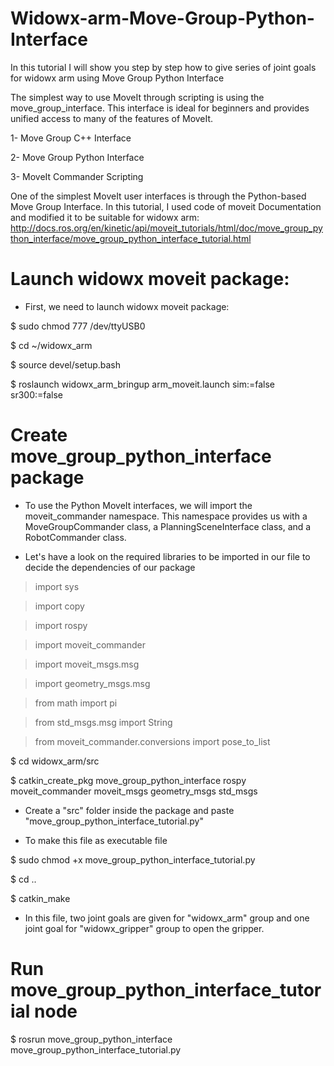 # Widowx-arm-Move-Group-Python-Interface
In this tutorial I will show you step by step how to  give series of joint goals for widowx arm using Move Group Python Interface


The simplest way to use MoveIt through scripting is using the move_group_interface. This interface is ideal for beginners and provides unified access to many of the features of MoveIt.

1- Move Group C++ Interface

2- Move Group Python Interface

3- MoveIt Commander Scripting


One of the simplest MoveIt user interfaces is through the Python-based Move Group Interface. In this tutorial, I used code of moveit Documentation and modified it 
to be suitable for widowx arm:
http://docs.ros.org/en/kinetic/api/moveit_tutorials/html/doc/move_group_python_interface/move_group_python_interface_tutorial.html


# Launch widowx moveit package:

* First, we need to launch widowx moveit package:


$ sudo chmod 777 /dev/ttyUSB0

$ cd ~/widowx_arm

$ source devel/setup.bash

$ roslaunch widowx_arm_bringup arm_moveit.launch sim:=false sr300:=false

# Create move_group_python_interface package

* To use the Python MoveIt interfaces, we will import the moveit_commander namespace. This namespace provides us with a MoveGroupCommander class, 
a PlanningSceneInterface class, and a RobotCommander class.

* Let's have a look on the required libraries to be imported in our file to decide the dependencies of our package

> import sys

> import copy

> import rospy

> import moveit_commander

> import moveit_msgs.msg

> import geometry_msgs.msg

> from math import pi

> from std_msgs.msg import String

> from moveit_commander.conversions import pose_to_list

$ cd widowx_arm/src

$ catkin_create_pkg move_group_python_interface rospy moveit_commander moveit_msgs geometry_msgs std_msgs

* Create a "src" folder inside the package and paste "move_group_python_interface_tutorial.py"

* To make this file as executable file

$ sudo chmod +x move_group_python_interface_tutorial.py

$ cd ..

$ catkin_make

* In this file, two joint goals are given for "widowx_arm" group and one joint goal for "widowx_gripper" group to open the gripper.

# Run move_group_python_interface_tutorial node

$ rosrun move_group_python_interface move_group_python_interface_tutorial.py
